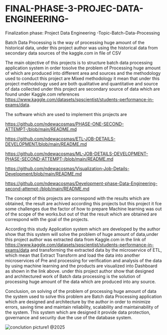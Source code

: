 # FINAL-PHASE-3-PROJEC-DATA-ENGINEERING-
Finalization phase: Project Data Engineering -Topic-Batch-Data-Processing


Batch Data Processing is the way of processing huge amount of the historical data, under this project author was using the historical data from secondary data sources of the kaggle.com in file of CSV

The main objective of this projects is to structure batch data processing application system in order tosolve the problem of Processing huge amount of which are produced into different area and sources and the methodology used to conduct this project are Mixed methodology it mean that under this project methodology used are both qualitative and quantitative and source of data collected under this project are secondary source of data which are found under Kaggle.com references https://www.kaggle.com/datasets/spscientist/students-performance-in-exams/data.


The software which are used to implement this projects are

https://github.com/ndewacosmas/PHASE-ONE-SECOND-ATTEMPT-/blob/main/README.md
                                                        
https://github.com/ndewacosmas/ETL-JOB-DETAILS-DEVELOPMENT/blob/main/README.md
                                                          
https://github.com/ndewacosmas/ML-JOB-DETAILS-DEVELOPMENT-PHASE-SECOND-ATTEMPT-/blob/main/README.md
                                                          
https://github.com/ndewacosmas/Visualization-Job-Details-Development/blob/main/README.md
                                                          
https://github.com/ndewacosmas/Development-phase-Data-Engineering-second-attempt-/blob/main/README.md
                                                          

The concept of this projects are correspond with the results which are obtained, the result are achived according this  projects but this project it fce some challenges due the factor of how to prepare Machine learning was out of the scope of the works.but out of that the result which are obtained are correspond with the goal of the projects.


According this study Application system which are developed by the author show that this system will solve the problem of huge amount of data,under this project author was extracted data from Kaggle.com in the link of https://www.kaggle.com/datasets/spscientist/students-performance-in-exams/data and transforming the extracted data by the microservice of ETL, which mean that Extract Transform and load the data into another microservices of Pre and processing for verification and analysis of the data by using machine learning and the products are visualized into Dashboard as shown in the link above. under this project author show that designed and architectured work of Batch data processing is the solution of processing huge amount of the data which are produced into any source.



Conclusion, on solving of the problem of processing huge amount of data the system used to solve this problem are Batch data Processing application which are designed and architecture by the author in order to minimize errors, saving time and maintain reliability, scalability and maintainability of the system. This system which are designed it provide data protection, governance and security due the use of the database system.


![conclution picture1](https://github.com/user-attachments/assets/e7246938-fa0b-4137-ab79-1bf0eb64f890)
@2025
